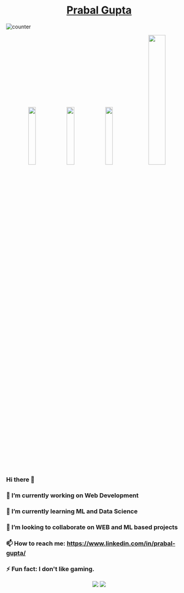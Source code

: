 <h1 align="center"><a href="https://prabalgupta12.github.io/">Prabal Gupta</a></h1>

![counter](https://en7k4niarxtrtbv.m.pipedream.net)
<p align="center">
  <a href="https://twitter.com/PrabalGupta__" target="_blank"><img src="https://img.shields.io/badge/-@PrabalGupta__-1ca0f1?style=ft&labelColor=1ca0f1&logo=twitter&logoColor=white&link=https://twitter.com/PrabalGupta__" width="20%"/></a>
  <a href="https://medium.com/@prabalgupta/" target="_blank"><img src="https://img.shields.io/badge/-@prabalgupta-000000?style=flat&labelColor=black&logo=Medium&link=https://medium.com/@prabalgupta/" width="20%"/></a>
  <a href="https://www.linkedin.com/in/prabal-gupta/" target="_blank"><img src =https://img.shields.io/badge/-prabalgupta-0077B5?style=flat&logo=linkedin&logoColor=white&link=https://www.linkedin.com/in/prabal-gupta/" width="20%"/></a>
  <a href="mailto:prabalgupta4343@gmail.com" target="_blank"><img src="https://img.shields.io/badge/-prabalgupta4343@gmail.com-c14438?style=for-the-badge&logo=Gmail&logoColor=white&link=mailto:prabalgupta43436@gmail.com" width="30%"/></a>
</p>

### Hi there 👋
### 🔭 I’m currently working on Web Development
### 🌱 I’m currently learning ML and Data Science 
### 👯 I’m looking to collaborate on WEB and ML based projects
### 📫 How to reach me: https://www.linkedin.com/in/prabal-gupta/
### ⚡ Fun fact: I don't like gaming.

<p align = "center">
  <img src = "https://github-readme-stats.vercel.app/api?username=prabalgupta12&count_private=true&show_icons=true&theme=tokyonight">
  <img src = "https://github-readme-stats.vercel.app/api/top-langs/?username=prabalgupta12">
</p>
